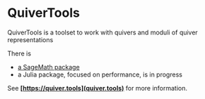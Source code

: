 # QuiverTools

QuiverTools is a toolset to work with quivers and moduli of quiver representations

There is

* [a SageMath package](https://github.com/QuiverTools/QuiverTools)
* a Julia package, focused on performance, is in progress

See **[https://quiver.tools](quiver.tools)** for more information.
